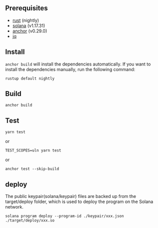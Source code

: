 ## Prerequisites

- [rust](https://www.rust-lang.org/tools/install) (nightly)
- [solana](https://docs.solana.com/cli/install-solana-cli-tools) (v1.17.31)
- [anchor](https://book.anchor-lang.com/getting_started/installation.html) (v0.29.0)
- [jq](https://stedolan.github.io/jq/download/)

## Install

`anchor build` will install the dependencies automatically. If you want to install the dependencies manually, run the following command:

```shell
rustup default nightly
```

## Build

```shell
anchor build
```

## Test

```shell
yarn test
```

or

```shell
TEST_SCOPES=uln yarn test
```

or

```shell
anchor test --skip-build
```

## deploy

The public keypair(solana/keypair) files are backed up from the target/deploy folder, which is used to deploy the program on the Solana network.

```shell
solana program deploy --program-id ./keypair/xxx.json ./target/deploy/xxx.so
```
